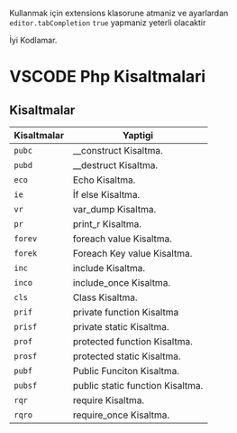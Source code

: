 Kullanmak için  extensions klasorune atmaniz ve ayarlardan` editor.tabCompletion`   `true` yapmaniz yeterli olacaktir

İyi Kodlamar.

# VSCODE Php Kisaltmalari


## Kisaltmalar

| Kisaltmalar |Yaptigi                                           
|---------|------------------------------------------------------|
| `pubc`  | __construct Kisaltma.                                |
| `pubd`  | __destruct Kisaltma.                                 |
| `eco`   | Echo Kisaltma.                                       |
| `ie`    | İf else Kisaltma.                                    |
| `vr`    | var_dump Kisaltma.                                   |
| `pr`    | print_r Kisaltma.                                    |
| `forev` | foreach value Kisaltma.                              |
| `forek` | Foreach Key value Kisaltma.                          |
| `inc`   | include Kisaltma.                                    |
| `inco`  | include_once Kisaltma.                               |
| `cls`   | Class Kisaltma.                                      |
| `prif`  | private function Kisaltma                            |
| `prisf` |private static Kisaltma.                              |
| `prof`  | protected function Kisaltma.                         |
| `prosf` | protected static Kisaltma.                           |
| `pubf`  | Public Funciton Kisaltma.                            |
| `pubsf` | public static function Kisaltma.                     |
| `rqr`   | require Kisaltma.                                    |
| `rqro`  | require_once Kisaltma.                               |


